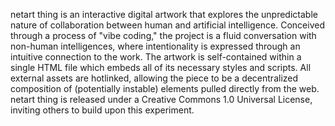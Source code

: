 netart thing is an interactive digital artwork that explores the unpredictable nature of collaboration between human and artificial intelligence. Conceived through a process of "vibe coding," the project is a fluid conversation with non-human intelligences, where intentionality is expressed through an intuitive connection to the work.
The artwork is self-contained within a single HTML file which embeds all of its necessary styles and scripts. All external assets are hotlinked, allowing the piece to be a decentralized composition of (potentially instable) elements pulled directly from the web.
netart thing is released under a Creative Commons 1.0 Universal License, inviting others to build upon this experiment.
